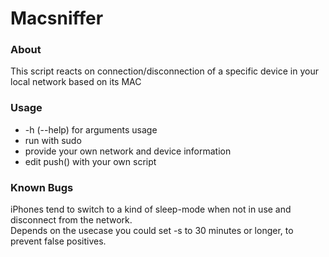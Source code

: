 # Macsniffer

### About

This script reacts on connection/disconnection of a specific device in your local network based on its MAC 

### Usage

- -h (--help) for arguments usage
- run with sudo
- provide your own network and device information
- edit push() with your own script

### Known Bugs

iPhones tend to switch to a kind of sleep-mode when not in use and disconnect from the network. <br>
Depends on the usecase you could set -s to 30 minutes or longer, to prevent false positives.
